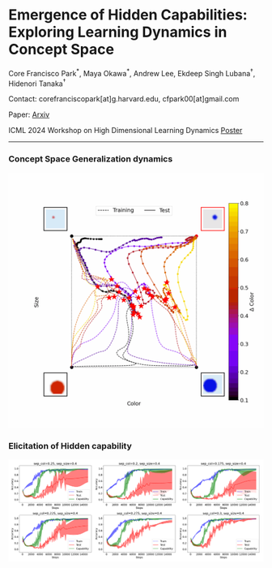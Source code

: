 # Emergence of Hidden Capabilities: Exploring Learning Dynamics in Concept Space

Core Francisco Park<sup>\*</sup>, Maya Okawa<sup>\*</sup>, Andrew Lee, Ekdeep Singh Lubana<sup>†</sup>, Hidenori Tanaka<sup>†</sup>

Contact: corefranciscopark[at]g.harvard.edu, cfpark00[at]gmail.com

Paper: [Arxiv](https://arxiv.org/abs/2406.19370)

ICML 2024 Workshop on High Dimensional Learning Dynamics [Poster](https://docs.google.com/presentation/d/1or-UmVZd6MoCOllnu30rZDcmiu5WfH76GdpBpDWRl9E/edit?usp=sharing)

---

### Concept Space Generalization dynamics
![Concept Space](./figures/final/training_dynamics.gif)

### Elicitation of Hidden capability
![Elicitation](./figures/final/2x2_prompted.png)